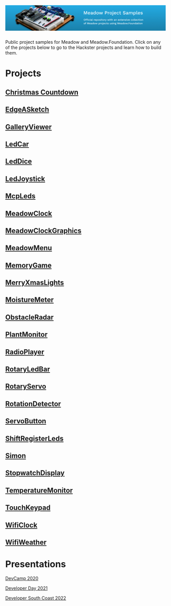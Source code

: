 <img src="Image_Assets/banner.jpg" style="margin-bottom:10px" />

Public project samples for Meadow and Meadow.Foundation. Click on any of the projects below to go to the Hackster projects and learn how to build them.

# Projects

## [Christmas Countdown](https://www.hackster.io/wilderness-labs/christmas-countdown-timer-w-an-lcd-display-rtc-and-meadow-e4cf9c)
## [EdgeASketch](https://www.hackster.io/wilderness-labs/make-an-edgeasketch-with-meadow-6955c3)
## [GalleryViewer](https://www.hackster.io/wilderness-labs/make-an-image-gallery-with-an-st7789-display-and-meadow-a80f5c)
## [LedCar](https://www.hackster.io/wilderness-labs/meadow-rover-part-1-motor-control-85107d)
## [LedDice](https://www.hackster.io/wilderness-labs/roll-an-led-dice-with-a-push-button-using-meadow-3beb46)
## [LedJoystick](https://www.hackster.io/wilderness-labs/using-a-2-axis-analog-joystick-with-meadow-e3188e)
## [McpLeds](https://www.hackster.io/wilderness-labs/expanding-io-ports-on-meadow-with-an-mcp23008-23a512)
## [MeadowClock](https://www.hackster.io/wilderness-labs/build-a-clock-with-meadow-s-onboard-real-time-clock-chip-2b1f85)
## [MeadowClockGraphics](https://www.hackster.io/wilderness-labs/working-with-graphics-on-a-st7789-display-using-meadow-e2295a)
## [MeadowMenu](https://www.hackster.io/wilderness-labs/build-an-interactive-menu-with-textdisplaymenu-using-meadow-218884)
## [MemoryGame](https://www.hackster.io/wilderness-labs/build-your-own-memory-game-with-meadow-a40933)
## [MerryXmasLights](https://www.hackster.io/wilderness-labs/build-smart-holiday-lights-with-rgb-led-strips-using-meadow-1b0f53)
## [MoistureMeter](https://www.hackster.io/wilderness-labs/soil-moisture-sensor-and-led-bar-graph-using-meadow-88c2c3)
## [ObstacleRadar](https://www.hackster.io/wilderness-labs/build-an-obstacle-radar-with-meadow-d9bf2e)
## [PlantMonitor](https://www.hackster.io/wildernesslabs/build-your-own-plant-monitor-using-meadow-5a4b6c)
## [RadioPlayer](https://www.hackster.io/wilderness-labs/build-an-fm-radio-player-with-meadow-8c0a63)
## [RotaryLedBar](https://www.hackster.io/wilderness-labs/control-a-ledbar-using-a-rotary-encoder-with-meadow-30efeb)
## [RotaryServo](https://www.hackster.io/wilderness-labs/control-a-servo-with-a-rotary-encoder-using-meadow-47c003)
## [RotationDetector](https://www.hackster.io/wilderness-labs/make-a-basic-level-with-an-mpu6050-four-leds-and-meadow-53a883)
## [ServoButton](https://www.hackster.io/wilderness-labs/control-a-servo-with-a-push-button-using-meadow-c6c996)
## [ShiftRegisterLeds](https://www.hackster.io/wilderness-labs/expanding-io-ports-of-a-meadow-with-a-74hc595-dde681)
## [Simon](https://www.hackster.io/wilderness-labs/build-your-own-simon-game-with-meadow-3701d5)
## [StopwatchDisplay](https://www.hackster.io/wilderness-labs/build-a-stopwatch-with-meadow-168011)
## [TemperatureMonitor](https://www.hackster.io/wilderness-labs/build-your-own-temperature-monitor-with-meadow-edc696)
## [TouchKeypad](https://www.hackster.io/wilderness-labs/working-with-a-touch-keypad-and-spi-display-using-meadow-ddb040)
## [WifiClock](https://www.hackster.io/wilderness-labs/build-a-wifi-connected-clock-using-meadow-e0c6b6)
## [WifiWeather](https://www.hackster.io/wilderness-labs/weather-station-using-public-web-service-using-meadow-e47765)

# Presentations

[DevCamp 2020](source/DevCamp%202020/)

[Developer Day 2021](sources/DeveloperDat2021/)

[Developer South Coast 2022](sources/DeveloperSouthCoast/)
